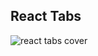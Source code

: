 ## React Tabs
![react tabs cover](https://github.com/mdalmamunit427/react-tabs-tutorial/assets/96342744/2cf9d100-c4ee-4a63-beb0-b41caba9dd23)
